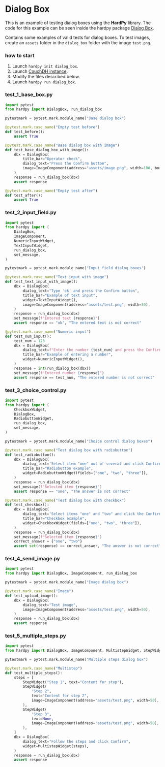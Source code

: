 # Dialog Box

This is an example of testing dialog boxes using the **HardPy** library.
The code for this example can be seen inside the hardpy package 
[Dialog Box](https://github.com/everypinio/hardpy/tree/main/examples/dialog_box).

Contains some examples of valid tests for dialog boxes.
To test images, create an `assets` folder in the `dialog_box` folder with the image `test.png`.

### how to start

1. Launch `hardpy init dialog_box`.
2. Launch [CouchDH instance](../documentation/database.md#couchdb-instance).
3. Modify the files described below.
4. Launch `hardpy run dialog_box`.

### test_1_base_box.py

```python
import pytest
from hardpy import DialogBox, run_dialog_box

pytestmark = pytest.mark.module_name("Base dialog box")

@pytest.mark.case_name("Empty test before")
def test_before():
    assert True

@pytest.mark.case_name("Base dialog box with image")
def test_base_dialog_box_with_image():
    dbx = DialogBox(
        title_bar="Operator check",
        dialog_text="Press the Confirm button",
        image=ImageComponent(address="assets/image.png", width=100, border=1),
    )
    response = run_dialog_box(dbx)
    assert response

@pytest.mark.case_name("Empty test after")
def test_after():
    assert True
```

### test_2_input_field.py

```python
import pytest
from hardpy import (
    DialogBox,
    ImageComponent,
    NumericInputWidget,
    TextInputWidget,
    run_dialog_box,
    set_message,
)

pytestmark = pytest.mark.module_name("Input field dialog boxes")

@pytest.mark.case_name("Text input with image")
def test_text_input_with_image():
    dbx = DialogBox(
        dialog_text="Type 'ok' and press the Confirm button",
        title_bar="Example of text input",
        widget=TextInputWidget(),
        image=ImageComponent(address="assets/test.png", width=50),
    )
    response = run_dialog_box(dbx)
    set_message(f"Entered text {response}")
    assert response == "ok", "The entered text is not correct"

@pytest.mark.case_name("Numeric input")
def test_num_input():
    test_num = 123
    dbx = DialogBox(
        dialog_text=f"Enter the number {test_num} and press the Confirm button",
        title_bar="Example of entering a number",
        widget=NumericInputWidget(),
    )
    response = int(run_dialog_box(dbx))
    set_message(f"Entered number {response}")
    assert response == test_num, "The entered number is not correct"
```

### test_3_choice_control.py

```python
import pytest
from hardpy import (
    CheckboxWidget,
    DialogBox,
    RadiobuttonWidget,
    run_dialog_box,
    set_message,
)

pytestmark = pytest.mark.module_name("Choice control dialog boxes")

@pytest.mark.case_name("Test dialog box with radiobutton")
def test_radiobutton():
    dbx = DialogBox(
        dialog_text='Select item "one" out of several and click Confirm.',
        title_bar="Radiobutton example",
        widget=RadiobuttonWidget(fields=["one", "two", "three"]),
    )
    response = run_dialog_box(dbx)
    set_message(f"Selected item {response}")
    assert response == "one", "The answer is not correct"

@pytest.mark.case_name("Test dialog box with checkbox")
def test_checkbox():
    dbx = DialogBox(
        dialog_text='Select items "one" and "two" and click the Confirm button',
        title_bar="Checkbox example",
        widget=CheckboxWidget(fields=["one", "two", "three"]),
    )
    response = run_dialog_box(dbx)
    set_message(f"Selected item {response}")
    correct_answer = {"one", "two"}
    assert set(response) == correct_answer, "The answer is not correct"
```

### test_4_send_image.py

```python
import pytest
from hardpy import DialogBox, ImageComponent, run_dialog_box

pytestmark = pytest.mark.module_name("Image dialog box")

@pytest.mark.case_name("Image")
def test_upload_image():
    dbx = DialogBox(
        dialog_text="Test image",
        image=ImageComponent(address="assets/test.png", width=50),
    )
    response = run_dialog_box(dbx)
    assert response
```

### test_5_multiple_steps.py

```python
import pytest
from hardpy import DialogBox, ImageComponent, MultistepWidget, StepWidget, run_dialog_box

pytestmark = pytest.mark.module_name("Multiple steps dialog box")

@pytest.mark.case_name("Multistep")
def test_multiple_steps():
    steps = [
        StepWidget("Step 1", text="Content for step"),
        StepWidget(
            "Step 2",
            text="Content for step 2",
            image=ImageComponent(address="assets/test.png", width=50),
        ),
        StepWidget(
            "Step 3",
            text=None,
            image=ImageComponent(address="assets/test.png", width=50),
        ),
    ]
    dbx = DialogBox(
        dialog_text="Follow the steps and click Confirm",
        widget=MultistepWidget(steps),
    )
    response = run_dialog_box(dbx)
    assert response
```